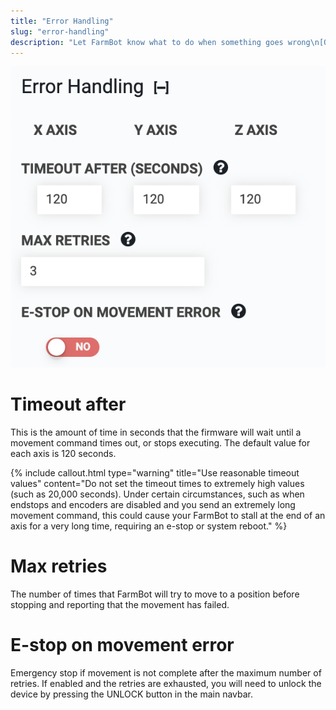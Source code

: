 ```yaml
---
title: "Error Handling"
slug: "error-handling"
description: "Let FarmBot know what to do when something goes wrong\n[Open these settings in the app](https://my.farm.bot/app/designer/settings?highlight=error_handling)"
---
```



![Screen Shot 2020-04-22 at 4.57.22 PM.png](_images/Screen_Shot_2020-04-22_at_4.57.22_PM.png)

# Timeout after
This is the amount of time in seconds that the firmware will wait until a movement command times out, or stops executing. The default value for each axis is 120 seconds.

{%
include callout.html
type="warning"
title="Use reasonable timeout values"
content="Do not set the timeout times to extremely high values (such as 20,000 seconds). Under certain circumstances, such as when endstops and encoders are disabled and you send an extremely long movement command, this could cause your FarmBot to stall at the end of an axis for a very long time, requiring an e-stop or system reboot."
%}

# Max retries
The number of times that FarmBot will try to move to a position before stopping and reporting that the movement has failed.

# E-stop on movement error
Emergency stop if movement is not complete after the maximum number of retries. If enabled and the retries are exhausted, you will need to unlock the device by pressing the <span class="fb-button fb-yellow">UNLOCK</span> button in the main navbar.
